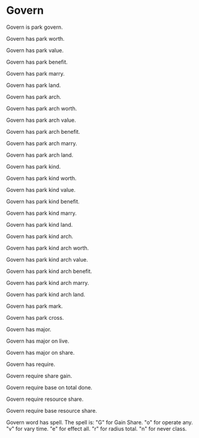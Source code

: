 # Govern

Govern is park govern.

Govern has park worth.

Govern has park value.

Govern has park benefit.

Govern has park marry.

Govern has park land.

Govern has park arch.

Govern has park arch worth.

Govern has park arch value.

Govern has park arch benefit.

Govern has park arch marry.

Govern has park arch land.

Govern has park kind.

Govern has park kind worth.

Govern has park kind value.

Govern has park kind benefit.

Govern has park kind marry.

Govern has park kind land.

Govern has park kind arch.

Govern has park kind arch worth.

Govern has park kind arch value.

Govern has park kind arch benefit.

Govern has park kind arch marry.

Govern has park kind arch land.

Govern has park mark.

Govern has park cross.

Govern has major.

Govern has major on live.

Govern has major on share.

Govern has require.

Govern require share gain.

Govern require base on total done.

Govern require resource share.

Govern require base resource share.

Govern word has spell.
The spell is:
"G" for Gain Share.
"o" for operate any.
"v" for vary time.
"e" for effect all.
"r" for radius total.
"n" for never class.
